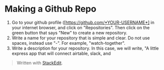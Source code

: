 
# Making a Github Repo

1. Go to your github profile ([https://github.com/*YOUR-USERNAME*] in your internet browser, and click on "Repositories". Then click on the green button that says "New" to create a new repository. 
2. Write a name for your repository that is simple and clear. Do not use spaces, instead use "-". For example, "watch-together".
3. Write a description for your repository. In this case, we will write, "A little express app that will connect airtable, slack, and 
> Written with [StackEdit](https://stackedit.io/).
<!--stackedit_data:
eyJoaXN0b3J5IjpbLTEyODUyODkxMDUsNTgyMjY1NjEwLDIyNT
Q0NDY4NywxMzgzNTI4ODI2XX0=
-->